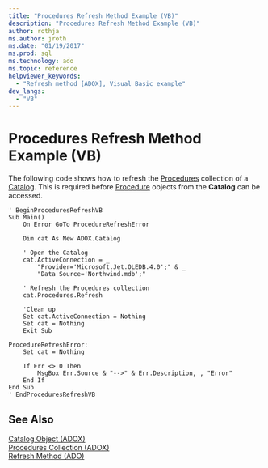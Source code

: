 ```yaml
---
title: "Procedures Refresh Method Example (VB)"
description: "Procedures Refresh Method Example (VB)"
author: rothja
ms.author: jroth
ms.date: "01/19/2017"
ms.prod: sql
ms.technology: ado
ms.topic: reference
helpviewer_keywords:
  - "Refresh method [ADOX], Visual Basic example"
dev_langs:
  - "VB"
---
```

# Procedures Refresh Method Example (VB)
The following code shows how to refresh the [Procedures](./procedures-collection-adox.md) collection of a [Catalog](./catalog-object-adox.md). This is required before [Procedure](./procedure-object-adox.md) objects from the **Catalog** can be accessed.  
  
```  
' BeginProceduresRefreshVB  
Sub Main()  
    On Error GoTo ProcedureRefreshError  
  
    Dim cat As New ADOX.Catalog  
  
    ' Open the Catalog  
    cat.ActiveConnection = _  
        "Provider='Microsoft.Jet.OLEDB.4.0';" & _  
        "Data Source='Northwind.mdb';"  
  
    ' Refresh the Procedures collection  
    cat.Procedures.Refresh  
  
    'Clean up  
    Set cat.ActiveConnection = Nothing  
    Set cat = Nothing  
    Exit Sub  
  
ProcedureRefreshError:  
    Set cat = Nothing  
  
    If Err <> 0 Then  
        MsgBox Err.Source & "-->" & Err.Description, , "Error"  
    End If  
End Sub  
' EndProceduresRefreshVB  
```  
  
## See Also  
 [Catalog Object (ADOX)](./catalog-object-adox.md)   
 [Procedures Collection (ADOX)](./procedures-collection-adox.md)   
 [Refresh Method (ADO)](../ado-api/refresh-method-ado.md)